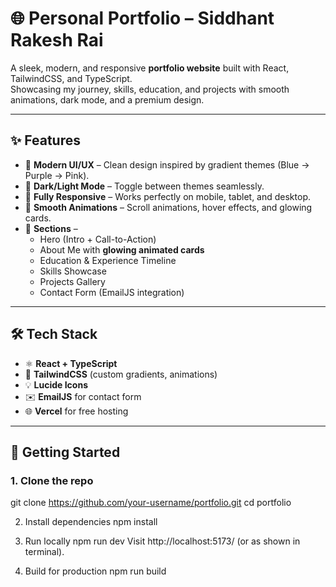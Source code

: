 # 🌐 Personal Portfolio – Siddhant Rakesh Rai

A sleek, modern, and responsive **portfolio website** built with React, TailwindCSS, and TypeScript.  
Showcasing my journey, skills, education, and projects with smooth animations, dark mode, and a premium design.

---

## ✨ Features

- 🎨 **Modern UI/UX** – Clean design inspired by gradient themes (Blue → Purple → Pink).  
- 🌙 **Dark/Light Mode** – Toggle between themes seamlessly.  
- 📱 **Fully Responsive** – Works perfectly on mobile, tablet, and desktop.  
- 🚀 **Smooth Animations** – Scroll animations, hover effects, and glowing cards.  
- 📖 **Sections** –  
  - Hero (Intro + Call-to-Action)  
  - About Me with **glowing animated cards**  
  - Education & Experience Timeline  
  - Skills Showcase  
  - Projects Gallery  
  - Contact Form (EmailJS integration)  

---

## 🛠️ Tech Stack

- ⚛️ **React + TypeScript**  
- 🎨 **TailwindCSS** (custom gradients, animations)  
- 💡 **Lucide Icons**  
- ✉️ **EmailJS** for contact form  
- 🌐 **Vercel** for free hosting  

---

## 🚀 Getting Started

### 1. Clone the repo
git clone https://github.com/your-username/portfolio.git
cd portfolio

2. Install dependencies
npm install

3. Run locally
npm run dev
Visit http://localhost:5173/ (or as shown in terminal).

4. Build for production
npm run build

